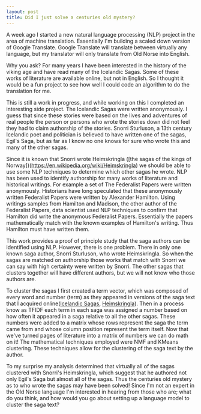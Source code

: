 ```yaml
---
layout: post
title: Did I just solve a centuries old mystery?
---
```

A week ago I started a new natural language processing (NLP) project in the area of machine translation.  Essentially I'm building a scaled down version of Google Translate.  Google Translate will translate between virtually any language, but my translator will only translate from Old Norse into English.

Why you ask?  For many years I have been interested in the history of the viking age and have read many of the Icelandic Sagas.  Some of these works of literature are available online, but not in English.  So I thought it would be a fun project to see how well I could code an algorithm to do the translation for me.

This is still a work in progress, and while working on this I completed an interesting side project.  The Icelandic Sagas were written anonymously.  I guess that since these stories were based on the lives and adventures of real people the person or persons who wrote the stories down did not feel they had to claim authorship of the stories.  Snorri Sturluson, a 13th century Icelandic poet and politician is believed to have written one of the sagas, Egil's Saga, but as far as I know no one knows for sure who wrote this and many of the other sagas.    

Since it is known that Snorri wrote Heimskringla ([the sagas of the kings of Norway])(https://en.wikipedia.org/wiki/Heimskringla) we should be able to use some NLP techniques to determine which other sagas he wrote.  NLP has been used to identify authorship for many works of literature and historical writings.  For example a set of The Federalist Papers were written anonymously.  Historians have long speculated that these anonymously written Federalist Papers were written by Alexander Hamilton.  Using writings samples from Hamilton and Madison, the other author of the Federalist Papers, data scientist used NLP techniques to confirm that Hamilton did write the anonymous Federalist Papers.  Essentially the papers mathematically match with the known examples of Hamilton's writing.  Thus Hamilton must have written them.

This work provides a proof of principle study that the saga authors can be identified using NLP.  However, there is one problem.  There in only one known saga author, Snorri Sturluson, who wrote Heimskringla.  So when the sagas are matched on authorship those works that match with Snorri we can say with high certainty were written by Snorri.  The other sagas that clusters together will have different authors, but we will not know who those authors are.

To cluster the sagas I first created a term vector, which was composed of every word and number (term) as they appeared in versions of the saga text that I acquired online([Icelandic Sagas](http://www.sagadb.org/), [Heimskringla]('https://www.snerpa.is/net/snorri/heimskri.htm')).  Then in a process know as TFIDF each term in each saga was assigned a number based on how often it appeared in a saga relative to all the other sagas.  These numbers were added to a matrix whose rows represent the saga the term came from and whose column position represent the term itself.  Now that we've turned pages of literature into a matrix of numbers  we can do math on it!  The mathematical techniques employed were NMF and KMeans clustering.  These techniques allow for the clustering of the saga text by the author.

To my surprise my analysis determined that virtually all of the sagas clustered with Snorri's Heimskringla, which suggest that he authored not only Egil's Saga but almost all of the sagas.  Thus the centuries old mystery as to who wrote the sagas may have been solved!  Since I'm not an expert in the Old Norse language I'm interested in hearing from those who are; what do you think, and how would you go about setting up a language model to cluster the saga text?  

